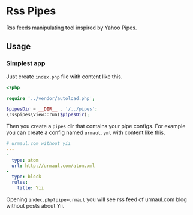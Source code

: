 # Rss Pipes
Rss feeds manipulating tool inspired by Yahoo Pipes.

## Usage

### Simplest app

Just create `index.php` file with content like this.

```php
<?php

require '../vendor/autoload.php';

$pipesDir = __DIR__ . '/../pipes';
\rsspipes\View::run($pipesDir);

```

Then you create a `pipes` dir that contains your pipe configs. For example you can create a config named `urmaul.yml` with content like this.

```yaml
# urmaul.com without yii
---
-
  type: atom
  url: http://urmaul.com/atom.xml
-
  type: block
  rules:
    title: Yii
```

Opening `index.php?pipe=urmaul` you will see rss feed of urmaul.com blog without posts about Yii.
